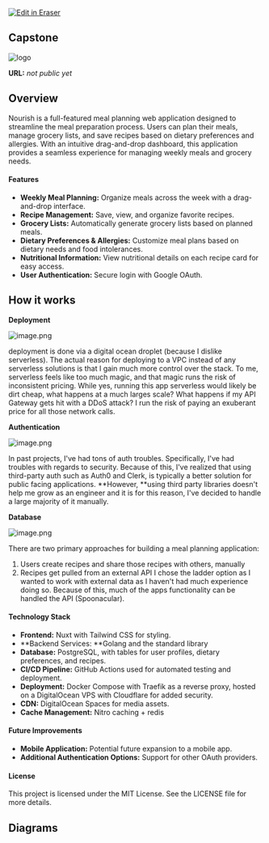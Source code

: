 <p><a target="_blank" href="https://app.eraser.io/workspace/WO6FPCcUiJGt5l8xozHX" id="edit-in-eraser-github-link"><img alt="Edit in Eraser" src="https://firebasestorage.googleapis.com/v0/b/second-petal-295822.appspot.com/o/images%2Fgithub%2FOpen%20in%20Eraser.svg?alt=media&amp;token=968381c8-a7e7-472a-8ed6-4a6626da5501"></a></p>

## Capstone
![logo](/public/logo.png "")

**URL:** _not public yet_

## Overview
Nourish is a full-featured meal planning web application designed to streamline the meal preparation process. Users can plan their meals, manage grocery lists, and save recipes based on dietary preferences and allergies. With an intuitive drag-and-drop dashboard, this application provides a seamless experience for managing weekly meals and grocery needs.

#### Features
- **Weekly Meal Planning:** Organize meals across the week with a drag-and-drop interface.
- **Recipe Management:** Save, view, and organize favorite recipes.
- **Grocery Lists:** Automatically generate grocery lists based on planned meals.
- **Dietary Preferences & Allergies:** Customize meal plans based on dietary needs and food intolerances.
- **Nutritional Information:** View nutritional details on each recipe card for easy access.
- **User Authentication:** Secure login with Google OAuth.
## How it works
**Deployment**

![image.png](/.eraser/WO6FPCcUiJGt5l8xozHX___1Enb9iXhRwP7bhK676Cd8i3xr483___Dce2iWTcfmT4pTyrg4eZC.png "image.png")

deployment is done via a digital ocean droplet (because I dislike serverless). The actual reason for deploying to a VPC instead of any serverless solutions is that I gain much more control over the stack. To me, serverless feels like too much magic, and that magic runs the risk of inconsistent pricing. While yes, running this app serverless would likely be dirt cheap, what happens at a much larges scale? What happens if my API Gateway gets hit with a DDoS attack? I run the risk of paying an exuberant price for all those network calls. 

**Authentication**

![image.png](/.eraser/WO6FPCcUiJGt5l8xozHX___1Enb9iXhRwP7bhK676Cd8i3xr483___HPzssizIGiXVdES9Aeov6.png "image.png")

In past projects, I've had tons of auth troubles. Specifically, I've had troubles with regards to security. Because of this, I've realized that using third-party auth such as Auth0 and Clerk, is typically a better solution for public facing applications. **However, **using third party libraries doesn't help me grow as an engineer and it is for this reason, I've decided to handle a large majority of it manually.

**Database**

![image.png](/.eraser/WO6FPCcUiJGt5l8xozHX___1Enb9iXhRwP7bhK676Cd8i3xr483___pMXUTSoWJHqlhI0ER3QjC.png "image.png")

There are two primary approaches for building a meal planning application:

1. Users create recipes and share those recipes with others, manually
2. Recipes get pulled from an external API
I chose the ladder option as I wanted to work with external data as I haven't had much experience doing so. Because of this, much of the apps functionality can be handled the API (Spoonacular).
#### Technology Stack
- **Frontend:** Nuxt with Tailwind CSS for styling.
- **Backend Services: **Golang and the standard library
- **Database:** PostgreSQL, with tables for user profiles, dietary preferences, and recipes.
- **CI/CD Pipeline:** GitHub Actions used for automated testing and deployment.
- **Deployment:** Docker Compose with Traefik as a reverse proxy, hosted on a DigitalOcean VPS with Cloudflare for added security.
- **CDN:** DigitalOcean Spaces for media assets.
- **Cache Management:** Nitro caching + redis
#### Future Improvements
- **Mobile Application:** Potential future expansion to a mobile app.
- **Additional Authentication Options:** Support for other OAuth providers.
#### License
This project is licensed under the MIT License. See the LICENSE file for more details.


<!-- eraser-additional-content -->
## Diagrams
<!-- eraser-additional-files -->
<a href="/README-sequence-diagram-1.eraserdiagram" data-element-id="OUojz27MvAF2S1eSahmlM"><img src="/.eraser/WO6FPCcUiJGt5l8xozHX___1Enb9iXhRwP7bhK676Cd8i3xr483___---diagram----f6cf10d8e3687933d452c976251eb7a8.png" alt="" data-element-id="OUojz27MvAF2S1eSahmlM" /></a>
<a href="/README-entity-relationship-2.eraserdiagram" data-element-id="05pVl2cFFD3UAyDDaEHR0"><img src="/.eraser/WO6FPCcUiJGt5l8xozHX___1Enb9iXhRwP7bhK676Cd8i3xr483___---diagram----68cbb7fba1f2af347162699b9dfe2a7f.png" alt="" data-element-id="05pVl2cFFD3UAyDDaEHR0" /></a>
<!-- end-eraser-additional-files -->
<!-- end-eraser-additional-content -->
<!--- Eraser file: https://app.eraser.io/workspace/WO6FPCcUiJGt5l8xozHX --->